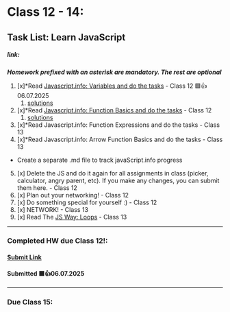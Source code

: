 # Class 12 - 14: 
## Task List: Learn JavaScript
##### link: 
***Homework prefixed with an asterisk are mandatory. The rest are optional***
1. [x]*Read [Javascript.info: Variables and do the tasks](https://javascript.info/variables) - Class 12 🟩👍06.07.2025
    1. [solutions](https://github.com/Romeo899/100dev/blob/master/class_12_14/taskAnswers.js) 
2. [x]*Read [Javascript.info: Function Basics and do the tasks](https://javascript.info/function-basics) - Class 12
    1. [solutions]()
3. [x]*Read Javascript.info: Function Expressions and do the tasks - Class 13
4. [x]*Read Javascript.info: Arrow Function Basics and do the tasks - Class 13

* Create a separate .md file to track javaScript.info progress


5. [x] Delete the JS and do it again for all assignments in class (picker, calculator, angry parent, etc). If you make any changes, you can submit them here. - Class 12
6. [x] Plan out your networking! - Class 12
7. [x] Do something special for yourself :) -  Class 12
8. [x] NETWORK! - Class 13
9. [x] Read The [JS Way: Loops](https://github.com/thejsway/thejsway?tab=readme-ov-file) - Class 13

---
### Completed HW due Class 12!:

#### [Submit Link](https://docs.google.com/forms/d/e/1FAIpQLSdSxi0K6RNApPyDp3CUP0CVjcM8v89bw_wG9gCyFZiZfEvaJw/viewform?pli=1)
#### Submitted 🟩👍06.07.2025

---
### Due Class 15:
